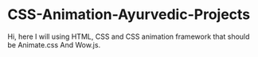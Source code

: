 # CSS-Animation-Ayurvedic-Projects
Hi, here I will using HTML, CSS and CSS animation framework that should be Animate.css And Wow.js.
